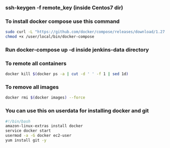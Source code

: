 ### ssh-keygen -f remote_key (inside Centos7 dir)
### To install docker compose use this command
```sh
sudo curl -L "https://github.com/docker/compose/releases/download/1.27.4/docker-compose-$(uname -s)-$(uname -m)" -o /usr/local/bin/docker-compose
chmod +x /user/local/bin/docker-compose
```
### Run docker-compose up -d inside jenkins-data directory

### To remote all containers
```sh
docker kill $(docker ps -a | cut -d ' ' -f 1 | sed 1d)
```

### To remove all images
```sh
docker rmi $(docker images) --force
```


###  You can use this on userdata for installing docker and git
```sh
#!/bin/bash 
amazon-linux-extras install docker
service docker start
usermod -a -G docker ec2-user
yum install git -y

```





